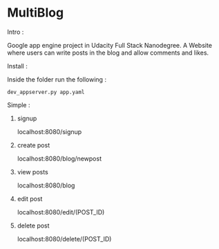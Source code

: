 # MultiBlog
Intro :

Google app engine project in Udacity Full Stack Nanodegree. A Website where users can write posts in the blog and allow comments and likes.

Install :

Inside the folder run the following : 

    dev_appserver.py app.yaml

Simple : 
1. signup

    localhost:8080/signup
2. create post 

    localhost:8080/blog/newpost
3. view posts

    localhost:8080/blog
4. edit post

    localhost:8080/edit/(POST_ID)
5. delete post

    localhost:8080/delete/(POST_ID)

